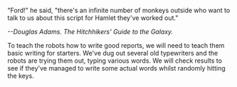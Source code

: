 "Ford!" he said, "there's an infinite number of monkeys outside who want to talk to us about this script for
Hamlet they've worked out."

*--Douglas Adams. The Hitchhikers' Guide to the Galaxy.*

To teach the robots how to write good reports, we will need to teach them basic writing for starters. 
We've dug out several old typewriters and the robots are trying them out, typing various words. 
We will check results to see if they've managed to write some actual words whilst randomly hitting the keys.

